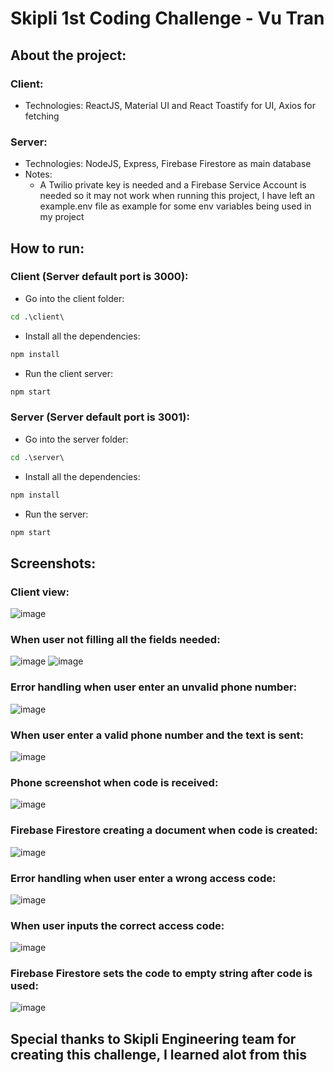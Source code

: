 # Skipli 1st Coding Challenge - Vu Tran

## About the project:
### Client:
- Technologies: ReactJS, Material UI and React Toastify for UI, Axios for fetching
### Server:
- Technologies: NodeJS, Express, Firebase Firestore as main database
- Notes:
  + A Twilio private key is needed and a Firebase Service Account is needed so it may not work when running this project, I have left an example.env file as example for some env variables being used in my project
## How to run:
### Client (Server default port is 3000):
- Go into the client folder:
```cmd
cd .\client\
```

- Install all the dependencies:
```cmd
npm install
```

- Run the client server:
```cmd
npm start
```

### Server (Server default port is 3001):
- Go into the server folder:
```cmd
cd .\server\
```

- Install all the dependencies:
```cmd
npm install
```

- Run the server:
```cmd
npm start
```

## Screenshots:
### Client view:
![image](https://user-images.githubusercontent.com/87817412/217461501-4d6ab4db-ba60-4369-ae0e-fff33b813ca3.png)

### When user not filling all the fields needed:
![image](https://user-images.githubusercontent.com/87817412/217461743-0fb221c8-e8db-4503-8b34-8f96dd145be2.png)
![image](https://user-images.githubusercontent.com/87817412/217461790-a74a0117-89a5-425c-aaf7-4e7dfdf2cae8.png)

### Error handling when user enter an unvalid phone number:
![image](https://user-images.githubusercontent.com/87817412/217461952-b35c99d8-315f-44c0-9dfa-98c26933d793.png)

### When user enter a valid phone number and the text is sent:
![image](https://user-images.githubusercontent.com/87817412/217534287-8aab41cf-2b6a-4a91-80e8-a2833bba8475.png)

### Phone screenshot when code is received:
![image](https://user-images.githubusercontent.com/87817412/217533763-f0c47801-7b0b-4fe5-9370-28e95597a52d.png)

### Firebase Firestore creating a document when code is created:
![image](https://user-images.githubusercontent.com/87817412/217533723-f91b2de6-cfba-4d00-87c6-188c6c9ad4ef.png)

### Error handling when user enter a wrong access code:
![image](https://user-images.githubusercontent.com/87817412/217533921-50c9a80b-8a99-454d-bcd3-a401aef7083d.png)

### When user inputs the correct access code:
![image](https://user-images.githubusercontent.com/87817412/217534547-2ed83106-a364-46da-a948-021c5f3d5ada.png)

### Firebase Firestore sets the code to empty string after code is used:
![image](https://user-images.githubusercontent.com/87817412/217534588-76e97515-4e4d-48a5-849d-fe8edcc8e030.png)


## Special thanks to Skipli Engineering team for creating this challenge, I learned alot from this

